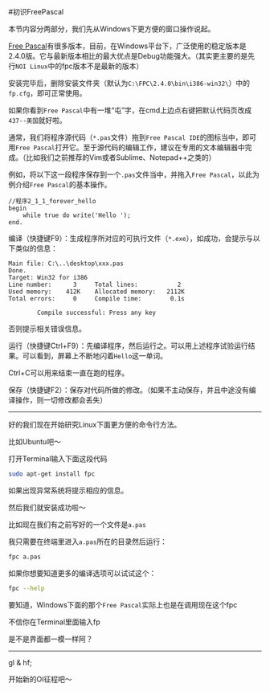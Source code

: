 #初识FreePascal

本节内容分两部分，我们先从Windows下更方便的窗口操作说起。

[Free Pascal](http://www.freepascal.org/)有很多版本，目前，在Windows平台下，广泛使用的稳定版本是2.4.0版。它与最新版本相比的最大优点是Debug功能强大。（其实更主要的是先行`NOI Linux`中的fpc版本不是最新的版本）

安装完毕后，删除安装文件夹（默认为`C:\FPC\2.4.0\bin\i386-win32\`）中的`fp.cfg`，即可正常使用。

如果你看到`Free Pascal`中有一堆“屯”字，在cmd上边点右键把默认代码页改成`437--美国`就好啦。

通常，我们将程序源代码（`*.pas`文件）拖到`Free Pascal IDE`的图标当中，即可用`Free Pascal`打开它。至于源代码的编辑工作，建议在专用的文本编辑器中完成。（比如我们之前推荐的Vim或者Sublime、Notepad++之类的）

例如，将以下这一段程序保存到一个`.pas`文件当中，并拖入`Free Pascal`，以此为例介绍`Free Pascal`的基本操作。

```delphi
//程序2_1_1_forever_hello
begin
	while true do write('Hello ');
end.
```

编译（快捷键F9）：生成程序所对应的可执行文件（`*.exe`），如成功，会提示与以下类似的信息：

```
Main file: C:\..\desktop\xxx.pas
Done.
Target: Win32 for i386
Line number:      3     Total lines:           2
Used memory:    412K    Allocated memory:   2112K
Total errors:     0     Compile time:        0.1s

        Compile successful: Press any key
```

否则提示相关错误信息。

运行（快捷键Ctrl+F9）：先编译程序，然后运行之。可以用上述程序试验运行结果。可以看到，屏幕上不断地闪着`Hello`这一单词。

Ctrl+C可以用来结束一直在跑的程序。

保存（快捷键F2）：保存对代码所做的修改。（如果不主动保存，并且中途没有编译操作，则一切修改都会丢失）

-------

好的我们现在开始研究Linux下面更方便的命令行方法。

比如Ubuntu吧～

打开Terminal输入下面这段代码

```bash
sudo apt-get install fpc
```

如果出现异常系统将提示相应的信息。

然后我们就安装成功啦～

比如现在我们有之前写好的一个文件是`a.pas`

我只需要在终端里进入`a.pas`所在的目录然后运行：

```bash
fpc a.pas
```
如果你想要知道更多的编译选项可以试试这个：

```bash
fpc --help
```

要知道，Windows下面的那个`Free Pascal`实际上也是在调用现在这个fpc

不信你在Terminal里面输入fp

是不是界面都一模一样阿？

-------

gl & hf;

开始新的OI征程吧～

